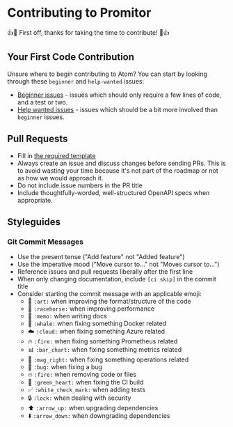 # Contributing to Promitor

:+1::tada: First off, thanks for taking the time to contribute! :tada::+1:

## Your First Code Contribution

Unsure where to begin contributing to Atom? You can start by looking through these `beginner` and `help-wanted` issues:

* [Beginner issues](https://github.com/tomkerkhove/promitor/issues?q=is%3Aopen+is%3Aissue+label%3Abeginner) - issues which should only require a few lines of code, and a test or two.
* [Help wanted issues](https://github.com/tomkerkhove/promitor/issues?q=is%3Aopen+is%3Aissue+label%3Ahelp-wanted) - issues which should be a bit more involved than `beginner` issues.

## Pull Requests

* Fill in [the required template](PULL_REQUEST_TEMPLATE.md)
* Always create an issue and discuss changes before sending PRs. This is to avoid wasting your time because it's not part of the roadmap or not as how we would approach it.
* Do not include issue numbers in the PR title
* Include thoughtfully-worded, well-structured OpenAPI specs when appropriate.

## Styleguides

### Git Commit Messages

* Use the present tense ("Add feature" not "Added feature")
* Use the imperative mood ("Move cursor to..." not "Moves cursor to...")
* Reference issues and pull requests liberally after the first line
* When only changing documentation, include `[ci skip]` in the commit title
* Consider starting the commit message with an applicable emoji:
    * :art: `:art:` when improving the format/structure of the code
    * :racehorse: `:racehorse:` when improving performance
    * :memo: `:memo:` when writing docs
    * :whale: `:whale:` when fixing something Docker related
    * :cloud: `:cloud:` when fixing something Azure related
    * :fire: `:fire:` when fixing something Prometheus related
    * :bar_chart: `:bar_chart:` when fixing something metrics related
    * :mag_right: `:mag_right:` when fixing something operations related
    * :bug: `:bug:` when fixing a bug
    * :fire: `:fire:` when removing code or files
    * :green_heart: `:green_heart:` when fixing the CI build
    * :white_check_mark: `:white_check_mark:` when adding tests
    * :lock: `:lock:` when dealing with security
    * :arrow_up: `:arrow_up:` when upgrading dependencies
    * :arrow_down: `:arrow_down:` when downgrading dependencies

